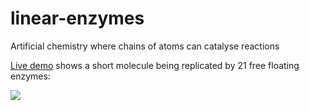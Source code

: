 # linear-enzymes
Artificial chemistry where chains of atoms can catalyse reactions

[Live demo](https://timhutton.github.io/linear-enzymes/) shows a short molecule being replicated by 21 free floating enzymes:

<a href="https://timhutton.github.io/linear-enzymes/"><img src="https://user-images.githubusercontent.com/647092/170825245-5c55b047-5961-4029-9b82-0c988e6377f9.gif"></a>

